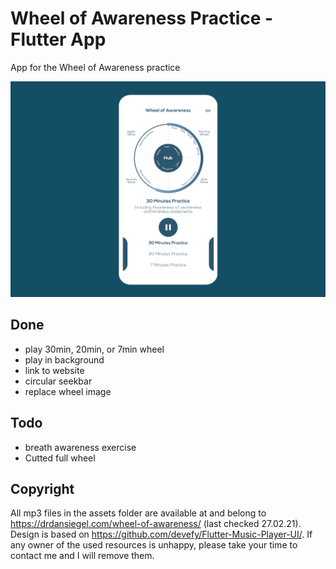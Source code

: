 # Wheel of Awareness Practice - Flutter App

App for the Wheel of Awareness practice

![](preview.png)

## Done

- play 30min, 20min, or 7min wheel
- play in background
- link to website
- circular seekbar
- replace wheel image

## Todo

- breath awareness exercise
- Cutted full wheel

## Copyright

All mp3 files in the assets folder are available at and belong to https://drdansiegel.com/wheel-of-awareness/ (last checked 27.02.21).
Design is based on https://github.com/devefy/Flutter-Music-Player-UI/.
If any owner of the used resources is unhappy, please take your time to contact me and I will remove them.